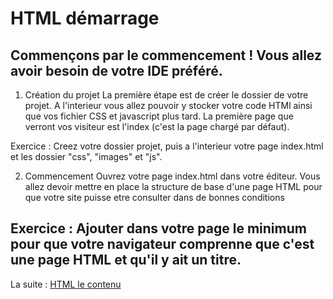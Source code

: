 # HTML démarrage
Commençons par le commencement ! Vous allez avoir besoin de votre IDE préféré.
---
1. Création du projet
La première étape est de créer le dossier de votre projet. A l'interieur vous allez pouvoir y stocker votre code HTMl ainsi que vos fichier CSS et javascript plus tard. La première page que verront vos visiteur est l'index (c'est la page chargé par défaut).

Exercice : Creez votre dossier projet, puis a l'interieur votre page index.html et les dossier "css", "images" et "js".

2. Commencement
Ouvrez votre page index.html dans votre éditeur. Vous allez devoir mettre en place la structure de base d'une page HTML pour que votre site puisse etre consulter dans de bonnes conditions

Exercice : Ajouter dans votre page le minimum pour que votre navigateur comprenne que c'est une page HTML et qu'il y ait un titre.
---
La suite : [HTML le contenu](https://github.com/simplon-roanne/front-end-prairie/tree/master/ex2)